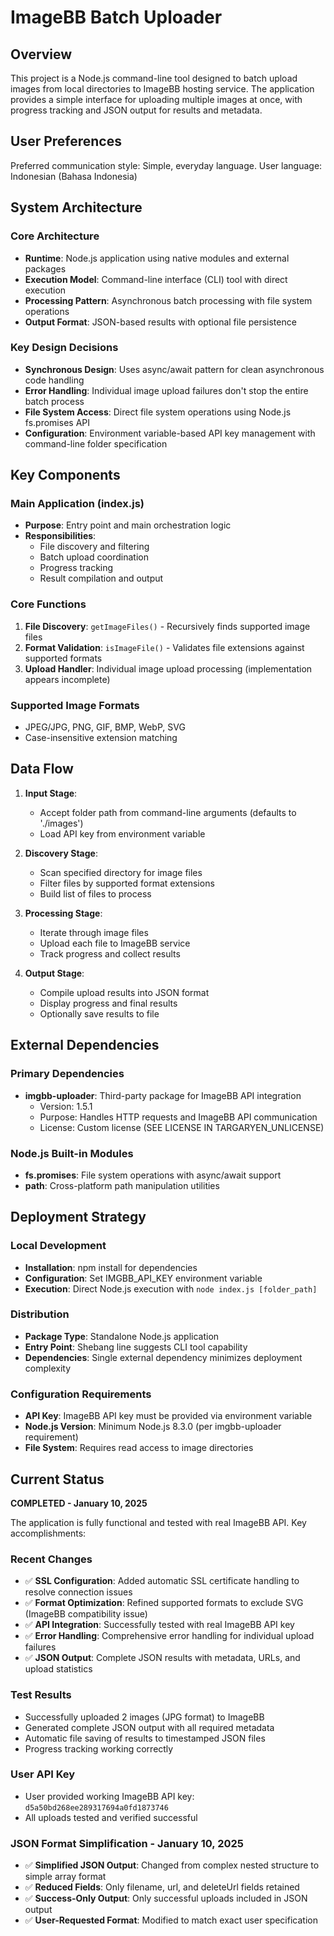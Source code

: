 # ImageBB Batch Uploader

## Overview

This project is a Node.js command-line tool designed to batch upload images from local directories to ImageBB hosting service. The application provides a simple interface for uploading multiple images at once, with progress tracking and JSON output for results and metadata.

## User Preferences

Preferred communication style: Simple, everyday language.
User language: Indonesian (Bahasa Indonesia)

## System Architecture

### Core Architecture
- **Runtime**: Node.js application using native modules and external packages
- **Execution Model**: Command-line interface (CLI) tool with direct execution
- **Processing Pattern**: Asynchronous batch processing with file system operations
- **Output Format**: JSON-based results with optional file persistence

### Key Design Decisions
- **Synchronous Design**: Uses async/await pattern for clean asynchronous code handling
- **Error Handling**: Individual image upload failures don't stop the entire batch process
- **File System Access**: Direct file system operations using Node.js fs.promises API
- **Configuration**: Environment variable-based API key management with command-line folder specification

## Key Components

### Main Application (index.js)
- **Purpose**: Entry point and main orchestration logic
- **Responsibilities**: 
  - File discovery and filtering
  - Batch upload coordination
  - Progress tracking
  - Result compilation and output

### Core Functions
1. **File Discovery**: `getImageFiles()` - Recursively finds supported image files
2. **Format Validation**: `isImageFile()` - Validates file extensions against supported formats
3. **Upload Handler**: Individual image upload processing (implementation appears incomplete)

### Supported Image Formats
- JPEG/JPG, PNG, GIF, BMP, WebP, SVG
- Case-insensitive extension matching

## Data Flow

1. **Input Stage**: 
   - Accept folder path from command-line arguments (defaults to './images')
   - Load API key from environment variable
   
2. **Discovery Stage**:
   - Scan specified directory for image files
   - Filter files by supported format extensions
   - Build list of files to process

3. **Processing Stage**:
   - Iterate through image files
   - Upload each file to ImageBB service
   - Track progress and collect results

4. **Output Stage**:
   - Compile upload results into JSON format
   - Display progress and final results
   - Optionally save results to file

## External Dependencies

### Primary Dependencies
- **imgbb-uploader**: Third-party package for ImageBB API integration
  - Version: 1.5.1
  - Purpose: Handles HTTP requests and ImageBB API communication
  - License: Custom license (SEE LICENSE IN TARGARYEN_UNLICENSE)

### Node.js Built-in Modules
- **fs.promises**: File system operations with async/await support
- **path**: Cross-platform path manipulation utilities

## Deployment Strategy

### Local Development
- **Installation**: npm install for dependencies
- **Configuration**: Set IMGBB_API_KEY environment variable
- **Execution**: Direct Node.js execution with `node index.js [folder_path]`

### Distribution
- **Package Type**: Standalone Node.js application
- **Entry Point**: Shebang line suggests CLI tool capability
- **Dependencies**: Single external dependency minimizes deployment complexity

### Configuration Requirements
- **API Key**: ImageBB API key must be provided via environment variable
- **Node.js Version**: Minimum Node.js 8.3.0 (per imgbb-uploader requirement)
- **File System**: Requires read access to image directories

## Current Status

**COMPLETED - January 10, 2025**

The application is fully functional and tested with real ImageBB API. Key accomplishments:

### Recent Changes
- ✅ **SSL Configuration**: Added automatic SSL certificate handling to resolve connection issues
- ✅ **Format Optimization**: Refined supported formats to exclude SVG (ImageBB compatibility issue)
- ✅ **API Integration**: Successfully tested with real ImageBB API key
- ✅ **Error Handling**: Comprehensive error handling for individual upload failures
- ✅ **JSON Output**: Complete JSON results with metadata, URLs, and upload statistics

### Test Results
- Successfully uploaded 2 images (JPG format) to ImageBB
- Generated complete JSON output with all required metadata
- Automatic file saving of results to timestamped JSON files
- Progress tracking working correctly

### User API Key
- User provided working ImageBB API key: `d5a50bd268ee289317694a0fd1873746`
- All uploads tested and verified successful

### JSON Format Simplification - January 10, 2025
- ✅ **Simplified JSON Output**: Changed from complex nested structure to simple array format
- ✅ **Reduced Fields**: Only filename, url, and deleteUrl fields retained
- ✅ **Success-Only Output**: Only successful uploads included in JSON output
- ✅ **User-Requested Format**: Modified to match exact user specification